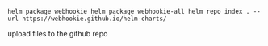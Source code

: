 `
helm package webhookie
helm package webhookie-all
helm repo index . --url https://webhookie.github.io/helm-charts/
`

upload files to the github repo

